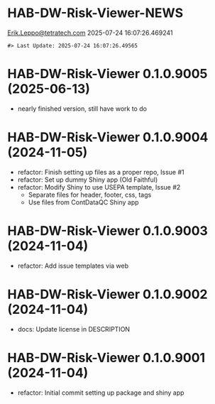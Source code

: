 HAB-DW-Risk-Viewer-NEWS
================
<Erik.Leppo@tetratech.com>
2025-07-24 16:07:26.469241

<!-- NEWS.md is generated from NEWS.Rmd. Please edit that file -->

    #> Last Update: 2025-07-24 16:07:26.49565

# HAB-DW-Risk-Viewer 0.1.0.9005 (2025-06-13)

- nearly finished version, still have work to do

# HAB-DW-Risk-Viewer 0.1.0.9004 (2024-11-05)

- refactor: Finish setting up files as a proper repo, Issue \#1
- refactor: Set up dummy Shiny app (Old Faithful)
- refactor: Modify Shiny to use USEPA template, Issue \#2
  - Separate files for header, footer, css, tags
  - Use files from ContDataQC Shiny app

# HAB-DW-Risk-Viewer 0.1.0.9003 (2024-11-04)

- refactor: Add issue templates via web

# HAB-DW-Risk-Viewer 0.1.0.9002 (2024-11-04)

- docs: Update license in DESCRIPTION

# HAB-DW-Risk-Viewer 0.1.0.9001 (2024-11-04)

- refactor: Initial commit setting up package and shiny app
